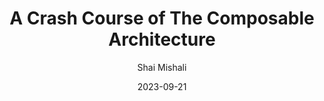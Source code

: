 ---
slug: "/talks/swift-connection/september-2023/shai-mishali-a-crash-course-of-the-composable-architecture"
date: 2023-09-21
title: "A Crash Course of The Composable Architecture"
author: "Shai Mishali"
video: h0Agq-98RZ8
thumbnail: https:/async-assets.s3.eu-west-3.amazonaws.com/thumbnails/h0Agq-98RZ8.jpg
slides: 
tags: []
year: 2023
conference: swift-connection
edition: september-2023
transcript:  
allow_ads: false
---